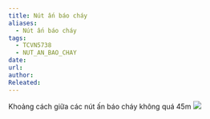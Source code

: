 ```yaml
---
title: Nút ấn báo cháy
aliases:
  - Nút ấn báo cháy
tags:
  - TCVN5738
  - NUT_AN_BAO_CHAY
date: 
url: 
author: 
Releated:
---
```


Khoảng cách giữa các nút ấn báo cháy không quá 45m
![](https://i.imgur.com/6fixHlr.png)
